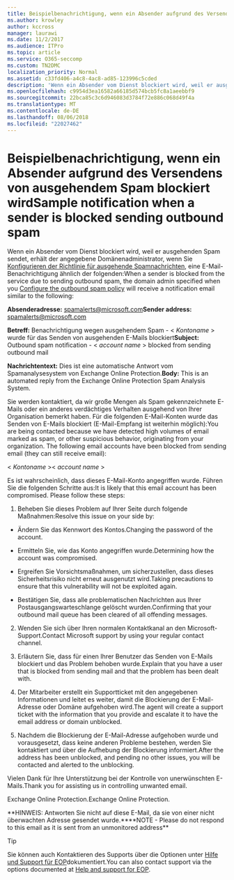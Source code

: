 ```yaml
---
title: Beispielbenachrichtigung, wenn ein Absender aufgrund des Versendens von ausgehendem Spam blockiert wird
ms.author: krowley
author: kccross
manager: laurawi
ms.date: 11/2/2017
ms.audience: ITPro
ms.topic: article
ms.service: O365-seccomp
ms.custom: TN2DMC
localization_priority: Normal
ms.assetid: c33fd406-a4c8-4ac8-ad85-123996c5cded
description: 'Wenn ein Absender vom Dienst blockiert wird, weil er ausgehenden Spam sendet, erhält der angegebene Domänenadministrator, wenn Sie Konfigurieren der Richtlinie für ausgehende Spamnachrichten, eine E-Mail-Benachrichtigung ähnlich der folgenden:'
ms.openlocfilehash: c9954d3ea16582a66185d574bcb5fc8a1aeebbf9
ms.sourcegitcommit: 22bca85c3c6d946083d3784f72e886c068d49f4a
ms.translationtype: MT
ms.contentlocale: de-DE
ms.lasthandoff: 08/06/2018
ms.locfileid: "22027462"
---
```

# <a name="sample-notification-when-a-sender-is-blocked-sending-outbound-spam"></a><span data-ttu-id="75609-103">Beispielbenachrichtigung, wenn ein Absender aufgrund des Versendens von ausgehendem Spam blockiert wird</span><span class="sxs-lookup"><span data-stu-id="75609-103">Sample notification when a sender is blocked sending outbound spam</span></span>

<span data-ttu-id="75609-104">Wenn ein Absender vom Dienst blockiert wird, weil er ausgehenden Spam sendet, erhält der angegebene Domänenadministrator, wenn Sie [Konfigurieren der Richtlinie für ausgehende Spamnachrichten](configure-the-outbound-spam-policy.md), eine E-Mail-Benachrichtigung ähnlich der folgenden:</span><span class="sxs-lookup"><span data-stu-id="75609-104">When a sender is blocked from the service due to sending outbound spam, the domain admin specified when you [Configure the outbound spam policy](configure-the-outbound-spam-policy.md) will receive a notification email similar to the following:</span></span> 
  
 <span data-ttu-id="75609-105">**Absenderadresse:** spamalerts@microsoft.com</span><span class="sxs-lookup"><span data-stu-id="75609-105">**Sender address:** spamalerts@microsoft.com</span></span> 
  
 <span data-ttu-id="75609-106">**Betreff:** Benachrichtigung wegen ausgehendem Spam - \<  *Kontoname*  \> wurde für das Senden von ausgehenden E-Mails blockiert</span><span class="sxs-lookup"><span data-stu-id="75609-106">**Subject:** Outbound spam notification - \<  *account name*  \> blocked from sending outbound mail</span></span> 
  
 <span data-ttu-id="75609-107">**Nachrichtentext:** Dies ist eine automatische Antwort vom Spamanalysesystem von Exchange Online Protection.</span><span class="sxs-lookup"><span data-stu-id="75609-107">**Body:** This is an automated reply from the Exchange Online Protection Spam Analysis System.</span></span> 
  
<span data-ttu-id="75609-p101">Sie werden kontaktiert, da wir große Mengen als Spam gekennzeichnete E-Mails oder ein anderes verdächtiges Verhalten ausgehend von Ihrer Organisation bemerkt haben. Für die folgenden E-Mail-Konten wurde das Senden von E-Mails blockiert (E-Mail-Empfang ist weiterhin möglich):</span><span class="sxs-lookup"><span data-stu-id="75609-p101">You are being contacted because we have detected high volumes of email marked as spam, or other suspicious behavior, originating from your organization. The following email accounts have been blocked from sending email (they can still receive email):</span></span>
  
<span data-ttu-id="75609-110">\< *Kontoname*  \></span><span class="sxs-lookup"><span data-stu-id="75609-110">\< *account name*  \></span></span> 
  
<span data-ttu-id="75609-p102">Es ist wahrscheinlich, dass dieses E-Mail-Konto angegriffen wurde. Führen Sie die folgenden Schritte aus:</span><span class="sxs-lookup"><span data-stu-id="75609-p102">It is likely that this email account has been compromised. Please follow these steps:</span></span>
  
1. <span data-ttu-id="75609-113">Beheben Sie dieses Problem auf Ihrer Seite durch folgende Maßnahmen:</span><span class="sxs-lookup"><span data-stu-id="75609-113">Resolve this issue on your side by:</span></span>
    
  - <span data-ttu-id="75609-114">Ändern Sie das Kennwort des Kontos.</span><span class="sxs-lookup"><span data-stu-id="75609-114">Changing the password of the account.</span></span>
    
  - <span data-ttu-id="75609-115">Ermitteln Sie, wie das Konto angegriffen wurde.</span><span class="sxs-lookup"><span data-stu-id="75609-115">Determining how the account was compromised.</span></span>
    
  - <span data-ttu-id="75609-116">Ergreifen Sie Vorsichtsmaßnahmen, um sicherzustellen, dass dieses Sicherheitsrisiko nicht erneut ausgenutzt wird.</span><span class="sxs-lookup"><span data-stu-id="75609-116">Taking precautions to ensure that this vulnerability will not be exploited again.</span></span>
    
  - <span data-ttu-id="75609-117">Bestätigen Sie, dass alle problematischen Nachrichten aus Ihrer Postausgangswarteschlange gelöscht wurden.</span><span class="sxs-lookup"><span data-stu-id="75609-117">Confirming that your outbound mail queue has been cleared of all offending messages.</span></span>
    
2. <span data-ttu-id="75609-118">Wenden Sie sich über Ihren normalen Kontaktkanal an den Microsoft-Support.</span><span class="sxs-lookup"><span data-stu-id="75609-118">Contact Microsoft support by using your regular contact channel.</span></span>
    
3. <span data-ttu-id="75609-119">Erläutern Sie, dass für einen Ihrer Benutzer das Senden von E-Mails blockiert und das Problem behoben wurde.</span><span class="sxs-lookup"><span data-stu-id="75609-119">Explain that you have a user that is blocked from sending mail and that the problem has been dealt with.</span></span>
    
4. <span data-ttu-id="75609-120">Der Mitarbeiter erstellt ein Supportticket mit den angegebenen Informationen und leitet es weiter, damit die Blockierung der E-Mail-Adresse oder Domäne aufgehoben wird.</span><span class="sxs-lookup"><span data-stu-id="75609-120">The agent will create a support ticket with the information that you provide and escalate it to have the email address or domain unblocked.</span></span>
    
5. <span data-ttu-id="75609-121">Nachdem die Blockierung der E-Mail-Adresse aufgehoben wurde und vorausgesetzt, dass keine anderen Probleme bestehen, werden Sie kontaktiert und über die Aufhebung der Blockierung informiert.</span><span class="sxs-lookup"><span data-stu-id="75609-121">After the address has been unblocked, and pending no other issues, you will be contacted and alerted to the unblocking.</span></span>
    
<span data-ttu-id="75609-122">Vielen Dank für Ihre Unterstützung bei der Kontrolle von unerwünschten E-Mails.</span><span class="sxs-lookup"><span data-stu-id="75609-122">Thank you for assisting us in controlling unwanted email.</span></span>
  
<span data-ttu-id="75609-123">Exchange Online Protection.</span><span class="sxs-lookup"><span data-stu-id="75609-123">Exchange Online Protection.</span></span>
  
<span data-ttu-id="75609-124">\*\*HINWEIS: Antworten Sie nicht auf diese E-Mail, da sie von einer nicht überwachten Adresse gesendet wurde.\*\*</span><span class="sxs-lookup"><span data-stu-id="75609-124">\*\*NOTE - Please do not respond to this email as it is sent from an unmonitored address\*\*</span></span>
  
> [!TIP]
> <span data-ttu-id="75609-125">Sie können auch Kontaktieren des Supports über die Optionen unter [Hilfe und Support für EOP](eop/help-and-support-for-eop.md)dokumentiert.</span><span class="sxs-lookup"><span data-stu-id="75609-125">You can also contact support via the options documented at [Help and support for EOP](eop/help-and-support-for-eop.md).</span></span> 
  

